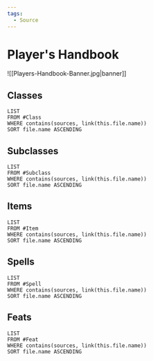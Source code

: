 ```yaml
---
tags:
  - Source
---
```


# Player's Handbook

![[Players-Handbook-Banner.jpg|banner]]

## Classes

```dataview
LIST
FROM #Class
WHERE contains(sources, link(this.file.name))
SORT file.name ASCENDING
```

## Subclasses

```dataview
LIST
FROM #Subclass 
WHERE contains(sources, link(this.file.name))
SORT file.name ASCENDING
```

## Items

```dataview
LIST
FROM #Item 
WHERE contains(sources, link(this.file.name))
SORT file.name ASCENDING
```

## Spells

```dataview
LIST
FROM #Spell
WHERE contains(sources, link(this.file.name))
SORT file.name ASCENDING
```

## Feats

```dataview
LIST
FROM #Feat
WHERE contains(sources, link(this.file.name))
SORT file.name ASCENDING
```
